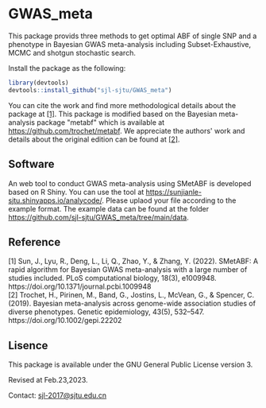 # GWAS_meta
This package provids three methods to get optimal ABF of single SNP and a phenotype in Bayesian GWAS meta-analysis including Subset-Exhaustive, MCMC and shotgun stochastic search. 

Install the package as the following:
```R
library(devtools)
devtools::install_github("sjl-sjtu/GWAS_meta")
```
You can cite the work and find more methodological details about the package at [[1]](#rf1). This package is modified based on the Bayesian meta-analysis package "metabf" which is available at https://github.com/trochet/metabf. We appreciate the authors' work and details about the original edition can be found at [[2]](#rf2).

## Software
An web tool to conduct GWAS meta-analysis using SMetABF is developed based on R Shiny. You can use the tool at https://sunjianle-sjtu.shinyapps.io/analycode/. Please uplaod your file according to the example format. The example data can be found at the folder https://github.com/sjl-sjtu/GWAS_meta/tree/main/data.

## Reference
<div id="rf1"></div>
[1] Sun, J., Lyu, R., Deng, L., Li, Q., Zhao, Y., & Zhang, Y. (2022). SMetABF: A rapid algorithm for Bayesian GWAS meta-analysis with a large number of studies included. PLoS computational biology, 18(3), e1009948. https://doi.org/10.1371/journal.pcbi.1009948
<div id="rf2"></div>
[2] Trochet, H., Pirinen, M., Band, G., Jostins, L., McVean, G., & Spencer, C. (2019). Bayesian meta-analysis across genome-wide association studies of diverse phenotypes. Genetic epidemiology, 43(5), 532–547. https://doi.org/10.1002/gepi.22202

## Lisence
This package is available under the GNU General Public License version 3.

Revised at Feb.23,2023.

Contact: sjl-2017@sjtu.edu.cn
